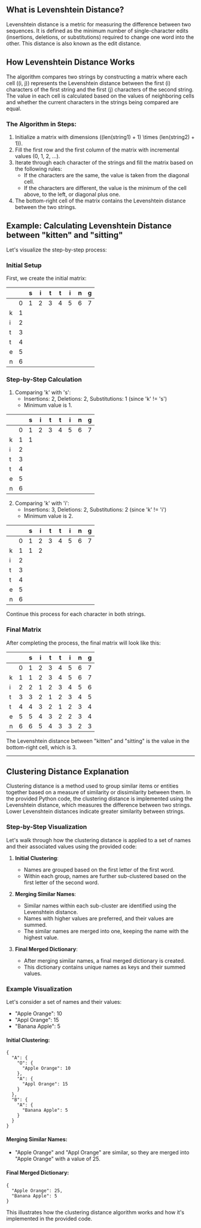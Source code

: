 

## What is Levenshtein Distance?

Levenshtein distance is a metric for measuring the difference between two sequences. It is defined as the minimum number of single-character edits (insertions, deletions, or substitutions) required to change one word into the other. This distance is also known as the edit distance.

## How Levenshtein Distance Works

The algorithm compares two strings by constructing a matrix where each cell \((i, j)\) represents the Levenshtein distance between the first \(i\) characters of the first string and the first \(j\) characters of the second string. The value in each cell is calculated based on the values of neighboring cells and whether the current characters in the strings being compared are equal.

### The Algorithm in Steps:
1. Initialize a matrix with dimensions \((len(string1) + 1) \times (len(string2) + 1)\).
2. Fill the first row and the first column of the matrix with incremental values (0, 1, 2, ...).
3. Iterate through each character of the strings and fill the matrix based on the following rules:
    - If the characters are the same, the value is taken from the diagonal cell.
    - If the characters are different, the value is the minimum of the cell above, to the left, or diagonal plus one.
4. The bottom-right cell of the matrix contains the Levenshtein distance between the two strings.

## Example: Calculating Levenshtein Distance between "kitten" and "sitting"

Let's visualize the step-by-step process:

### Initial Setup

First, we create the initial matrix:

|   |   | s | i | t | t | i | n | g |
|---|---|---|---|---|---|---|---|---|
|   | 0 | 1 | 2 | 3 | 4 | 5 | 6 | 7 |
| k | 1 |   |   |   |   |   |   |   |
| i | 2 |   |   |   |   |   |   |   |
| t | 3 |   |   |   |   |   |   |   |
| t | 4 |   |   |   |   |   |   |   |
| e | 5 |   |   |   |   |   |   |   |
| n | 6 |   |   |   |   |   |   |   |

### Step-by-Step Calculation

1. Comparing 'k' with 's':
   - Insertions: 2, Deletions: 2, Substitutions: 1 (since 'k' != 's')
   - Minimum value is 1.

|   |   | s | i | t | t | i | n | g |
|---|---|---|---|---|---|---|---|---|
|   | 0 | 1 | 2 | 3 | 4 | 5 | 6 | 7 |
| k | 1 | 1 |   |   |   |   |   |   |
| i | 2 |   |   |   |   |   |   |   |
| t | 3 |   |   |   |   |   |   |   |
| t | 4 |   |   |   |   |   |   |   |
| e | 5 |   |   |   |   |   |   |   |
| n | 6 |   |   |   |   |   |   |   |

2. Comparing 'k' with 'i':
   - Insertions: 3, Deletions: 2, Substitutions: 2 (since 'k' != 'i')
   - Minimum value is 2.

|   |   | s | i | t | t | i | n | g |
|---|---|---|---|---|---|---|---|---|
|   | 0 | 1 | 2 | 3 | 4 | 5 | 6 | 7 |
| k | 1 | 1 | 2 |   |   |   |   |   |
| i | 2 |   |   |   |   |   |   |   |
| t | 3 |   |   |   |   |   |   |   |
| t | 4 |   |   |   |   |   |   |   |
| e | 5 |   |   |   |   |   |   |   |
| n | 6 |   |   |   |   |   |   |   |

Continue this process for each character in both strings.

### Final Matrix

After completing the process, the final matrix will look like this:

|   |   | s | i | t | t | i | n | g |
|---|---|---|---|---|---|---|---|---|
|   | 0 | 1 | 2 | 3 | 4 | 5 | 6 | 7 |
| k | 1 | 1 | 2 | 3 | 4 | 5 | 6 | 7 |
| i | 2 | 2 | 1 | 2 | 3 | 4 | 5 | 6 |
| t | 3 | 3 | 2 | 1 | 2 | 3 | 4 | 5 |
| t | 4 | 4 | 3 | 2 | 1 | 2 | 3 | 4 |
| e | 5 | 5 | 4 | 3 | 2 | 2 | 3 | 4 |
| n | 6 | 6 | 5 | 4 | 3 | 3 | 2 | 3 |

The Levenshtein distance between "kitten" and "sitting" is the value in the bottom-right cell, which is 3.

-------------------------

## Clustering Distance Explanation

Clustering distance is a method used to group similar items or entities together based on a measure of similarity or dissimilarity between them. In the provided Python code, the clustering distance is implemented using the Levenshtein distance, which measures the difference between two strings. Lower Levenshtein distances indicate greater similarity between strings.

### Step-by-Step Visualization

Let's walk through how the clustering distance is applied to a set of names and their associated values using the provided code:

1. **Initial Clustering**:
   - Names are grouped based on the first letter of the first word.
   - Within each group, names are further sub-clustered based on the first letter of the second word.

2. **Merging Similar Names**:
   - Similar names within each sub-cluster are identified using the Levenshtein distance.
   - Names with higher values are preferred, and their values are summed.
   - The similar names are merged into one, keeping the name with the highest value.

3. **Final Merged Dictionary**:
   - After merging similar names, a final merged dictionary is created.
   - This dictionary contains unique names as keys and their summed values.

### Example Visualization

Let's consider a set of names and their values:

- "Apple Orange": 10
- "Appl Orange": 15
- "Banana Apple": 5

#### Initial Clustering:

```
{
  "A": {
    "O": {
      "Apple Orange": 10
    },
    "A": {
      "Appl Orange": 15
    }
  },
  "B": {
    "A": {
      "Banana Apple": 5
    }
  }
}
```

#### Merging Similar Names:

- "Apple Orange" and "Appl Orange" are similar, so they are merged into "Apple Orange" with a value of 25.

#### Final Merged Dictionary:

```
{
  "Apple Orange": 25,
  "Banana Apple": 5
}
```

This illustrates how the clustering distance algorithm works and how it's implemented in the provided code.